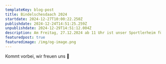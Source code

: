 ```yaml
---
templateKey: blog-post
title: Bindelschesdaach 2024
startdate: 2024-12-27T10:00:22.250Z
publishdate: 2024-12-24T14:51:25.259Z
unpublishdate: 2024-12-29T14:51:12.004Z
description: Am Freitag, 27.12.2024 ab 11 Uhr ist unser Sportlerheim für euch geöffnet.
featuredpost: true
featuredimage: /img/og-image.png
---
```

Kommt vorbei, wir freuen uns 🍻